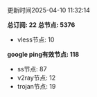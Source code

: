 更新时间2025-04-10 11:32:14

**总订阅: 22**
**总节点: 5376**
- vless节点: 10

**google ping有效节点: 118**
- ss节点: 87
- v2ray节点: 12
- trojan节点: 19

